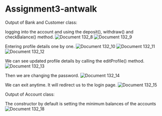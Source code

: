 # Assignment3-antwalk

Output of Bank and Customer class:

logging into the account and using the deposit(), withdraw() and checkBalance() method.
![Document 132_8](https://user-images.githubusercontent.com/123260591/215263356-482d579c-4daa-44aa-9ae6-f4b82654b01e.jpg)
![Document 132_9](https://user-images.githubusercontent.com/123260591/215263360-940b987b-c279-4a0e-bbc4-174ca07b994f.jpg)

Entering profile details one by one.
![Document 132_10](https://user-images.githubusercontent.com/123260591/215263364-fd93d430-20b2-49a3-8024-71fd61aef19b.jpg)
![Document 132_11](https://user-images.githubusercontent.com/123260591/215263368-efefe7ec-4f6c-45a5-ad7b-9ed6423dff03.jpg)
![Document 132_12](https://user-images.githubusercontent.com/123260591/215263376-a76e4246-678a-47fd-bde7-e74651e86e82.jpg)

We can see updated profile details by calling the editProfile() method.
![Document 132_13](https://user-images.githubusercontent.com/123260591/215263381-e20eb63a-dcd4-4d07-aa02-c8123ea70712.jpg)

Then we are changing the password.
![Document 132_14](https://user-images.githubusercontent.com/123260591/215263385-b16ff601-8dd1-41d1-a762-0cbfb9dc2189.jpg)

We can exit anytime. It will redirect us to the login page. 
![Document 132_15](https://user-images.githubusercontent.com/123260591/215263392-693677bc-0d05-4bc1-a5b8-89a0bff8a3f0.jpg)

Output of Account class:

The constructor by default is setting the minimum balances of the accounts
![Document 132_18](https://user-images.githubusercontent.com/123260591/215263420-d890ad34-cc95-4206-8363-3f985dfccd9a.jpg)

